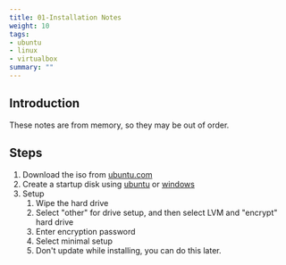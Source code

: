 ```yaml
---
title: 01-Installation Notes
weight: 10
tags:
- ubuntu
- linux
- virtualbox
summary: ""
---
```


## Introduction

These notes are from memory, so they may be out of order.

## Steps

1. Download the iso from [ubuntu.com](https://ubuntu.com/tutorials/create-a-usb-stick-on-ubuntu#download-content)
1. Create a startup disk using [ubuntu](https://ubuntu.com/tutorials/create-a-usb-stick-on-ubuntu#3-launch-startup-disk-creator) or [windows](https://ubuntu.com/tutorials/create-a-usb-stick-on-windows)
1. Setup
    1. Wipe the hard drive
    1. Select "other" for drive setup, and then select LVM and "encrypt" hard drive
    1. Enter encryption password
    1. Select minimal setup
    1. Don't update while installing, you can do this later.
